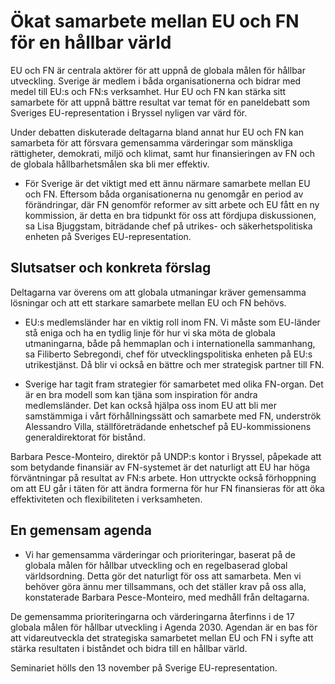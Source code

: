 # Ökat samarbete mellan EU och FN för en hållbar värld

EU och FN är centrala aktörer för att uppnå de globala målen för hållbar utveckling. Sverige är medlem i båda organisationerna och bidrar med medel till EU:s och FN:s verksamhet. Hur EU och FN kan stärka sitt samarbete för att uppnå bättre resultat var temat för en paneldebatt som Sveriges EU-representation i Bryssel nyligen var värd för.

Under debatten diskuterade deltagarna bland annat hur EU och FN kan samarbeta för att försvara gemensamma värderingar som mänskliga rättigheter, demokrati, miljö och klimat, samt hur finansieringen av FN och de globala hållbarhetsmålen ska bli mer effektiv.

- För Sverige är det viktigt med ett ännu närmare samarbete mellan EU och FN. Eftersom båda organisationerna nu genomgår en period av förändringar, där FN genomför reformer av sitt arbete och EU fått en ny kommission, är detta en bra tidpunkt för oss att fördjupa diskussionen, sa Lisa Bjuggstam, biträdande chef på utrikes- och säkerhetspolitiska enheten på Sveriges EU-representation.

## Slutsatser och konkreta förslag

Deltagarna var överens om att globala utmaningar kräver gemensamma lösningar och att ett starkare samarbete mellan EU och FN behövs.

- EU:s medlemsländer har en viktig roll inom FN. Vi måste som EU-länder stå eniga och ha en tydlig linje för hur vi ska möta de globala utmaningarna, både på hemmaplan och i internationella sammanhang, sa Filiberto Sebregondi, chef för utvecklingspolitiska enheten på EU:s utrikestjänst. Då blir vi också en bättre och mer strategisk partner till FN.

- Sverige har tagit fram strategier för samarbetet med olika FN-organ. Det är en bra modell som kan tjäna som inspiration för andra medlemsländer. Det kan också hjälpa oss inom EU att bli mer samstämmiga i vårt förhållningssätt och samarbete med FN, underströk Alessandro Villa, ställföreträdande enhetschef på EU-kommissionens generaldirektorat för bistånd.

Barbara Pesce-Monteiro, direktör på UNDP:s kontor i Bryssel, påpekade att som betydande finansiär av FN-systemet är det naturligt att EU har höga förväntningar på resultat av FN:s arbete. Hon uttryckte också förhoppning om att EU går i täten för att ändra formerna för hur FN finansieras för att öka effektiviteten och flexibiliteten i verksamheten.

## En gemensam agenda

- Vi har gemensamma värderingar och prioriteringar, baserat på de globala målen för hållbar utveckling och en regelbaserad global världsordning. Detta gör det naturligt för oss att samarbeta. Men vi behöver göra ännu mer tillsammans, och det ställer krav på oss alla, konstaterade Barbara Pesce-Monteiro, med medhåll från deltagarna.

De gemensamma prioriteringarna och värderingarna återfinns i de 17 globala målen för hållbar utveckling i Agenda 2030. Agendan är en bas för att vidareutveckla det strategiska samarbetet mellan EU och FN i syfte att stärka resultaten i biståndet och bidra till en hållbar värld.

Seminariet hölls den 13 november på Sverige EU-representation.
